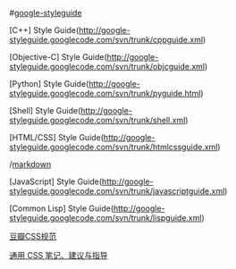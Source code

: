 #[google-styleguide](https://code.google.com/p/google-styleguide/)


[C++] Style Guide(http://google-styleguide.googlecode.com/svn/trunk/cppguide.xml)

[Objective-C] Style Guide(http://google-styleguide.googlecode.com/svn/trunk/objcguide.xml)

[Python] Style Guide(http://google-styleguide.googlecode.com/svn/trunk/pyguide.html)

[Shell] Style Guide(http://google-styleguide.googlecode.com/svn/trunk/shell.xml)

[HTML/CSS] Style Guide(http://google-styleguide.googlecode.com/svn/trunk/htmlcssguide.xml)

/[markdown](https://github.com/Suxiaogang/Code_Guide/blob/master/google-html-css-style-guide.md)

[JavaScript] Style Guide(http://google-styleguide.googlecode.com/svn/trunk/javascriptguide.xml)

[Common Lisp] Style Guide(http://google-styleguide.googlecode.com/svn/trunk/lispguide.xml)



[豆瓣CSS规范](https://github.com/Suxiaogang/Code_Guide/blob/master/%E8%B1%86%E7%93%A3CSS%E8%A7%84%E8%8C%83.md)


[通用 CSS 笔记、建议与指导](https://github.com/Suxiaogang/Code_Guide/blob/master/%E9%80%9A%E7%94%A8%20CSS%20%E7%AC%94%E8%AE%B0%E3%80%81%E5%BB%BA%E8%AE%AE%E4%B8%8E%E6%8C%87%E5%AF%BC.md)
